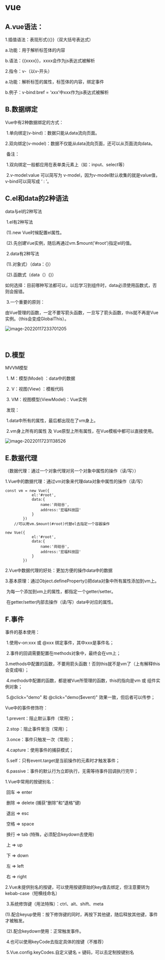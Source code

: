 # **vue**

## **A.vue语法：**

1.插值语法：表现形式{{}}（双大括号表达式）

a.功能：用于解析标签体的内容

b.语法：{{xxxx}}，xxxx会作为js表达式被解析

2.指令：v-（以v-开头）

a.功能：解析标签的属性，标签体的内容，绑定事件

b.例子：v-bind:bref = ‘xxx’中xxx作为js表达式被解析

## B.**数据绑定**

Vue中有2种数据绑定的方式：

​          1.单向绑定(v-bind)：数据只能从data流向页面。

​          2.双向绑定(v-model)：数据不仅能从data流向页面，还可以从页面流向data。

​            备注：

​                1.双向绑定一般都应用在表单类元素上（如：input、select等）

​                2.v-model:value 可以简写为 v-model，因为v-model默认收集的就是value值，v-bind可以简写成 ‘ : ’。

## C.el和data的2种语法

data与el的2种写法

​          1.el有2种写法

​                  (1).new Vue时候配置el属性。

​                  (2).先创建Vue实例，随后再通过vm.$mount('#root')指定el的值。

​          2.data有2种写法

​                  (1).对象式）（data：{}）

​                  (2).函数式（data（）{}）

​                  如何选择：目前哪种写法都可以，以后学习到组件时，data必须使用函数式，否则会报错。

​          3.一个重要的原则：

​                  由Vue管理的函数，一定不要写箭头函数，一旦写了箭头函数，this就不再是Vue实例。（this会变成GlobalThis）。

![image-20220117233701205](C:\Users\lilinji\AppData\Roaming\Typora\typora-user-images\image-20220117233701205.png)

​				

## D.模型

MVVM模型

​            1. M：模型(Model) ：data中的数据

​            2. V：视图(View) ：模板代码

​            3. VM：视图模型(ViewModel)：Vue实例

​      	发现：

​            1.data中所有的属性，最后都出现在了vm身上。

​            2.vm身上所有的属性 及 Vue原型上所有属性，在Vue模板中都可以直接使用。



![image-20220117231138526](C:\Users\lilinji\AppData\Roaming\Typora\typora-user-images\image-20220117231138526.png)

## E.数据代理

（数据代理：通过一个对象代理对另一个对象中属性的操作（读/写））

1.Vue中的数据代理：通过vm对象来代理data对象中属性的操作（读/写）

```vue
const vm = new Vue({
			el:'#root',
			data:{
				name:'尚硅谷',
				address:'宏福科技园'
			}
		})
	//可以用vm.$mount(#root)代替el去指定一个容器操作
```

```vue
new Vue({
			el:'#root',
			data:{
				name:'尚硅谷',
				address:'宏福科技园'
			}
		})
```



2.Vue中数据代理的好处：更加方便的操作data中的数据

3.基本原理：通过Object.defineProperty()把data对象中所有属性添加到vm上。

​              		为每一个添加到vm上的属性，都指定一个getter/setter。

​           		   在getter/setter内部去操作（读/写）data中对应的属性。

## F.事件

事件的基本使用：

​              1.使用v-on:xxx 或 @xxx 绑定事件，其中xxx是事件名；

​              2.事件的回调需要配置在methods对象中，最终会在vm上；

​              3.methods中配置的函数，不要用箭头函数！否则this就不是vm了（上有解释this会变成啥）；

​              4.methods中配置的函数，都是被Vue所管理的函数，this的指向是vm 或 组件实例对象；

​              5.@click="demo" 和 @click="demo($event)" 效果一致，但后者可以传参；

Vue中的事件修饰符：

​            1.prevent：阻止默认事件（常用）；

​            2.stop：阻止事件冒泡（常用）；

​            3.once：事件只触发一次（常用）；

​            4.capture：使用事件的捕获模式；

​            5.self：只有event.target是当前操作的元素时才触发事件；

​            6.passive：事件的默认行为立即执行，无需等待事件回调执行完毕；

1.Vue中常用的按键别名：

​              回车 => enter

​              删除 => delete (捕获“删除”和“退格”键)

​              退出 => esc

​              空格 => space

​              换行 => tab (特殊，必须配合keydown去使用)

​              上 => up

​              下 => down

​              左 => left

​              右 => right



​        2.Vue未提供别名的按键，可以使用按键原始的key值去绑定，但注意要转为kebab-case（短横线命名）



​        3.系统修饰键（用法特殊）：ctrl、alt、shift、meta

​              (1).配合keyup使用：按下修饰键的同时，再按下其他键，随后释放其他键，事件才被触发。

​              (2).配合keydown使用：正常触发事件。



​        4.也可以使用keyCode去指定具体的按键（不推荐）



​        5.Vue.config.keyCodes.自定义键名 = 键码，可以去定制按键别名